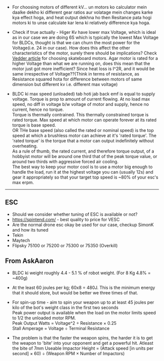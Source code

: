 - For choosing motors of different kV... un motors ko calculator mein daalke dekho ki different gear ratios aur volatage mein changes karke kya effect hoga, and heat output dekhna ho then Resitance pata hogi motors ki to unse calculate kar lena ki relatively difference kya hoga.

- Check if true actually - Higer Kv have lower max Voltage, which is ideal as in our case we are doing 6S which is typically the lowest Max Voltage for BLDCs, thought is that we can churn the most power for the Voltage(i.e. 24 in our case). How does this affect the other characteristics of the motor, surely there should be implications? Check [Vedder article](https://vedder.se/2014/10/chosing-the-right-bldc-motor-and-battery-setup-for-an-electric-skateboard/) for choosing skateboard motors. Agar motor is rated for a higher Voltage than what we are running on, does this mean that the motor just got more inefficient? Since heat loss is I^2R, and it would be same irrespective of Voltage??(Think in terms of resistance, as Resistance squared hota for difference between motors of same dimension but different kv i.e. different max voltage)

- BLDC ki max speed (unloaded) tab hoti jab back emf is equal to supply voltage. Torque is prop to amount of current flowing. At no load max speed, no diff in voltage b/w voltage of motor and supply, hence no current, hence no torque.\
Torque is thermally contrained. This thermally constrained torque is rated torque. Max speed at which motor can operate forever at its rated torque is base speed.\
OR THe base speed (also called the rated or nominal speed) is the top speed at which a brushless motor can achieve at it's 'rated torque'. The 'rated torque' is the torque that a motor can output indefinitely without overheating.\
As a rule of thumb, the rated current, and therefore torque output, of a hobbyist motor will be around one third that of the peak torque value, or around two thirds with aggressive forced air cooling.\
The best way to keep your motor cool is to use a motor big enough to handle the load, run it at the highest voltage you can (usually 12s) and gear it appropriately so that your target top speed is ~80% of your esc's max erpm.

---

## ESC
- Should we consider whether tuning of ESC is available or not?
- https://spintend.com/ - best quality to price for VESC
- Are the normal drone esc okay be used for our case, checkup SimonK and how its tuned
- Tekin
- Maytech
- Flipsky 75100 or 75200 or 75300 or 75350 (Overkill)

## From AskAaron
- BLDC ki weight roughly 4.4 - 5.1 % of robot weight. (For 8 Kg 4.8% = ~400g)
- At the least 60 joules per kg; 60x8 = 480J. This is the minimum energy that it should store, but would be better we three times of that.
- For spin-up time -  aim to spin your weapon up to at least 45 joules per kilo of the bot's weight class in the first two seconds  
Peak power output is available when the load on the motor limits speed to 1/2 the unloaded motor RPM.  
Peak Output Watts = Voltage^2 ÷ Resistance × 0.25  
Stall Amperage = Voltage ÷ Terminal Resistance

- The problem is that the faster the weapon spins, the harder it is to get the weapon to 'bite' into your opponent and get a powerful hit. Atleast the bite of 7mm
Useable Impactor Height = (Attack speed [in units per second] × 60) ÷ (Weapon RPM × Number of Impactors)

